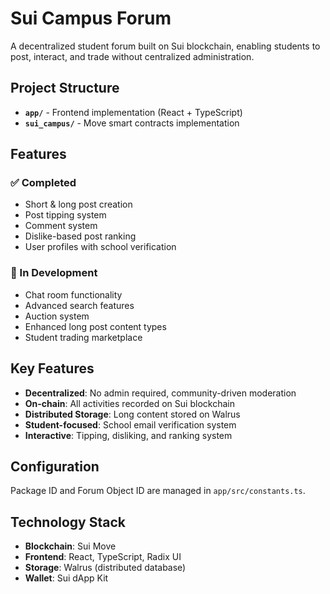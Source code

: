 # Sui Campus Forum

A decentralized student forum built on Sui blockchain, enabling students to post, interact, and trade without centralized administration.

## Project Structure

- **`app/`** - Frontend implementation (React + TypeScript)
- **`sui_campus/`** - Move smart contracts implementation

## Features

### ✅ Completed
- Short & long post creation
- Post tipping system
- Comment system
- Dislike-based post ranking
- User profiles with school verification

### 🚧 In Development
- Chat room functionality
- Advanced search features
- Auction system
- Enhanced long post content types
- Student trading marketplace

## Key Features

- **Decentralized**: No admin required, community-driven moderation
- **On-chain**: All activities recorded on Sui blockchain
- **Distributed Storage**: Long content stored on Walrus
- **Student-focused**: School email verification system
- **Interactive**: Tipping, disliking, and ranking system

## Configuration

Package ID and Forum Object ID are managed in `app/src/constants.ts`.

## Technology Stack

- **Blockchain**: Sui Move
- **Frontend**: React, TypeScript, Radix UI
- **Storage**: Walrus (distributed database)
- **Wallet**: Sui dApp Kit
